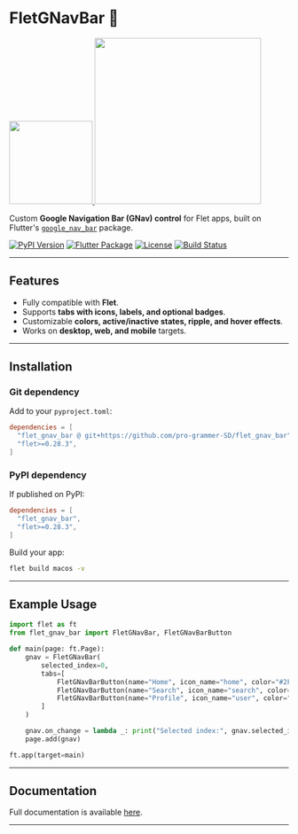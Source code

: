 # FletGNavBar 🌟

<a href="https://github.com/pro-grammer-SD/flet_gnav_bar">
  <img src="https://forthebadge.com/images/featured/featured-built-with-love.svg" width="150">
</a>

<img src="preview.gif" width="300">

Custom **Google Navigation Bar (GNav) control** for Flet apps, built on Flutter's [`google_nav_bar`](https://pub.dev/packages/google_nav_bar) package.

[![PyPI Version](https://img.shields.io/pypi/v/flet_gnav_bar.svg)](https://pypi.org/project/flet_gnav_bar/)
[![Flutter Package](https://img.shields.io/pub/v/google_nav_bar.svg)](https://pub.dev/packages/google_nav_bar)
[![License](https://img.shields.io/github/license/pro-grammer-SD/flet_gnav_bar)](https://github.com/pro-grammer-SD/flet_gnav_bar/blob/main/LICENSE)
[![Build Status](https://img.shields.io/github/actions/workflow/status/pro-grammer-SD/flet_gnav_bar/python-publish.yml)](https://github.com/pro-grammer-SD/flet_gnav_bar/actions)

---

## Features

- Fully compatible with **Flet**.
- Supports **tabs with icons, labels, and optional badges**.
- Customizable **colors, active/inactive states, ripple, and hover effects**.
- Works on **desktop, web, and mobile** targets.

---

## Installation

### Git dependency

Add to your `pyproject.toml`:

```toml
dependencies = [
  "flet_gnav_bar @ git+https://github.com/pro-grammer-SD/flet_gnav_bar",
  "flet>=0.28.3",
]
```

### PyPI dependency

If published on PyPI:

```toml
dependencies = [
  "flet_gnav_bar",
  "flet>=0.28.3",
]
```

Build your app:

```bash
flet build macos -v
```

---

## Example Usage

```python
import flet as ft
from flet_gnav_bar import FletGNavBar, FletGNavBarButton

def main(page: ft.Page):
    gnav = FletGNavBar(
        selected_index=0,
        tabs=[
            FletGNavBarButton(name="Home", icon_name="home", color="#2FB14F", badge="5"),
            FletGNavBarButton(name="Search", icon_name="search", color="#118DA3"),
            FletGNavBarButton(name="Profile", icon_name="user", color="#E6E21F", badge="!")
        ]
    )

    gnav.on_change = lambda _: print("Selected index:", gnav.selected_index)
    page.add(gnav)

ft.app(target=main)
```

---

## Documentation

Full documentation is available [here](https://pro-grammer-SD.github.io/flet_gnav_bar/).

---
